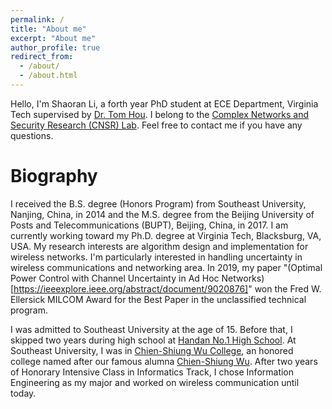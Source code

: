 ```yaml
---
permalink: /
title: "About me"
excerpt: "About me"
author_profile: true
redirect_from: 
  - /about/
  - /about.html
---
```


Hello, I'm Shaoran Li, a forth year PhD student at ECE Department, Virginia Tech supervised by [Dr. Tom Hou](https://www.cnsr.ictas.vt.edu/THou.html). I belong to the [Complex Networks and Security Research (CNSR) Lab](https://www.cnsr.ictas.vt.edu/index.html). Feel free to contact me if you have any questions.

Biography
======
I received the B.S. degree (Honors Program) from Southeast University, Nanjing, China, in 2014 and the M.S. degree from the Beijing University of Posts and  Telecommunications (BUPT), Beijing, China, in 2017. I am currently working toward my Ph.D. degree at Virginia Tech, Blacksburg, VA, USA. My research interests are algorithm design and implementation for wireless networks. I'm particularly interested in handling uncertainty in wireless communications and networking area. In 2019, my paper "(Optimal Power Control with Channel Uncertainty in Ad Hoc Networks)[https://ieeexplore.ieee.org/abstract/document/9020876]" won the Fred W. Ellersick MILCOM Award for the Best Paper in the unclassified technical program.

I was admitted to Southeast University at the age of 15. Before that, I skipped two years during high school at [Handan No.1 High School](http://handanyz.com/). At Southeast University, I was in [Chien-Shiung Wu College](https://wjx.seu.edu.cn/wjxen/), an honored college named after our famous alumna [Chien-Shiung Wu](https://en.wikipedia.org/wiki/Chien-Shiung_Wu). After two years of Honorary Intensive Class in Informatics Track, I chose Information Engineering as my major and worked on wireless communication until today.
